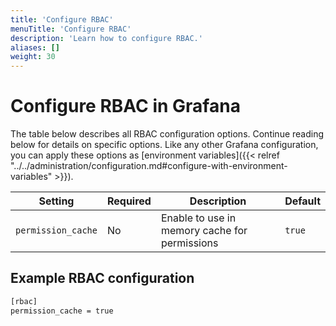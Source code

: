 ```yaml
---
title: 'Configure RBAC'
menuTitle: 'Configure RBAC'
description: 'Learn how to configure RBAC.'
aliases: []
weight: 30
---
```


# Configure RBAC in Grafana

The table below describes all RBAC configuration options. Continue reading below for details on specific options. Like any other Grafana configuration, you can apply these options as [environment variables]({{< relref "../../administration/configuration.md#configure-with-environment-variables" >}}).

| Setting            | Required | Description                                   | Default |
| ------------------ | -------- | --------------------------------------------- | ------- |
| `permission_cache` | No       | Enable to use in memory cache for permissions | `true`  |

## Example RBAC configuration

```bash
[rbac]
permission_cache = true
```
